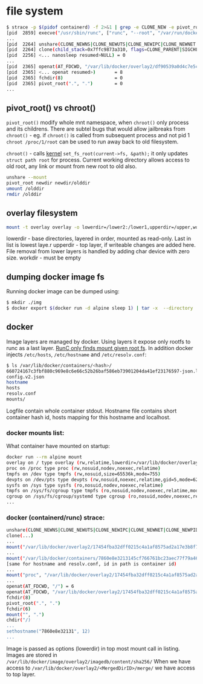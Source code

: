 # file system


``` bash
$ strace -p $(pidof containerd) -f 2>&1 | grep -e CLONE_NEW -e pivot_root -e overlay2 -e execve
[pid  2859] execve("/usr/sbin/runc", ["runc", "--root", "/var/run/docker/runtime-runc/mob"..., "--log", "/run/containerd/io.containerd.ru"..., "--log-format", "json", "start", "a51ea5c27ebc154d5b1be1ee94349e45"...],
...
[pid  2264] unshare(CLONE_NEWNS|CLONE_NEWUTS|CLONE_NEWIPC|CLONE_NEWNET|CLONE_NEWPID) = 0
[pid  2264] clone(child_stack=0x7ffc9873a310, flags=CLONE_PARENT|SIGCHLD <unfinished ...>
[pid  2256] <... nanosleep resumed>NULL) = 0
...
[pid  2365] openat(AT_FDCWD, "/var/lib/docker/overlay2/df90539a0d4c7e5ca05a683a97bf75a5495dbb503afb55730ffddd4eb23c7727/merged", O_RDONLY|O_DIRECTORY <unfinished ...>
[pid  2365] <... openat resumed>)       = 8
[pid  2365] fchdir(8)                   = 0
[pid  2365] pivot_root(".", ".")        = 0
...
```

## pivot_root() vs chroot()
`pivot_root()` modify whole mnt namespace, when `chroot()` only process and its childrens. There are subtel bugs that would allow jailbreaks from `chroot()` - eg. if `chroot()` is called from subsequent process and not pid 1 `chroot /proc/1/root` can be used to run away back to old filesystem.

`chroot()` - calls [kernel](https://github.com/torvalds/linux/blob/fcadab740480e0e0e9fa9bd272acd409884d431a/fs/fs_struct.c#L15) `set_fs_root(current->fs, &path);` it only updates `struct path root` for process. Current working directory allows access to old root, any link or mount from new root to old also.

```bash
unshare --mount
pivot_root newdir newdir/olddir
umount /olddir
rmdir /olddir
```

## overlay filesystem
```bash
mount -t overlay overlay -o lowerdir=/lower2:/lower1,upperdir=/upper,workdir=/work /merged
```
lowerdir - base directories, layered in order, mounted as read-only. Last in list is lowest laye.r
upperdir - top layer, if writeable changes are added here. File removal from lower layers is handled by adding char device with zero size.
workdir - must be empty



## dumping docker image fs
Running docker image can be dumped using:
```bash
$ mkdir ./img
$ docker export $(docker run -d alpine sleep 1) | tar -x  --directory ./img/ --
```
 

## docker
Image layers are managed by docker. Using layers it expose only rootfs to runc as a last layer. [RunC only finds mount given root fs](https://github.com/opencontainers/runc/blob/b23315bdd99c388f5d0dd3616188729c5a97484a/libcontainer/rootfs_linux.go#L749). In addition docker injects `/etc/hosts`, `/etc/hostname` and `/etc/resolv.conf`:
```bash
$ ls /var/lib/docker/containers/<hash>/
660724167c3fbf880c969e8c6e66c52b26baf586eb73901204da41ef23176597-json.log
config.v2.json
hostname
hosts
resolv.conf
mounts/
```
Logfile contain whole container stdout. Hostname file contains short container hash id, hosts mapping for this hostname and localhost.

### docker mounts list:
What container have mounted on startup:
```bash
docker run --rm alpine mount
overlay on / type overlay (rw,relatime,lowerdir=/var/lib/docker/overlay2/l/2SQTNARNPDB5OQ5B4JZRO6P6RC:/var/lib/docker/overlay2/l/KNGKLZKSKQDUVHVACXKJK32HSE,upperdir=/var/lib/docker/overlay2/b3ab618014d8a0145bce61414521a80dbd4a0156ca8953481628ce96f90130c6/diff,workdir=/var/lib/docker/overlay2/b3ab618014d8a0145bce61414521a80dbd4a0156ca8953481628ce96f90130c6/work)
proc on /proc type proc (rw,nosuid,nodev,noexec,relatime)
tmpfs on /dev type tmpfs (rw,nosuid,size=65536k,mode=755)
devpts on /dev/pts type devpts (rw,nosuid,noexec,relatime,gid=5,mode=620,ptmxmode=666)
sysfs on /sys type sysfs (ro,nosuid,nodev,noexec,relatime)
tmpfs on /sys/fs/cgroup type tmpfs (ro,nosuid,nodev,noexec,relatime,mode=755)
cgroup on /sys/fs/cgroup/systemd type cgroup (ro,nosuid,nodev,noexec,relatime,xattr,name=systemd)
...
```

### docker (containerd/runc) strace:
```bash
unshare(CLONE_NEWNS|CLONE_NEWUTS|CLONE_NEWIPC|CLONE_NEWNET|CLONE_NEWPID)
clone(...)
...
mount("/var/lib/docker/overlay2/17454fba32dff0215c4a1af8575ad2a17e3b8f7fb478ae59b2d9ab57ffdd6dbf/merged", "/var/lib/docker/overlay2/17454fba32dff0215c4a1af8575ad2a17e3b8f7fb478ae59b2d9ab57ffdd6dbf/merged", 0xc00015dcca, MS_BIND|MS_REC, NULL) = 0
...
mount("/var/lib/docker/containers/7860e8e3213145cf766761bc23aec77f79a46c1b733d5c0c1a5ff4b44d0b1d9e/hosts", "/var/lib/docker/overlay2/17454fba32dff0215c4a1af8575ad2a17e3b8f7fb478ae59b2d9ab57ffdd6dbf/merged/etc/hosts", ...)
[same for hostname and resolv.conf, id in path is container id)
...
mount("proc", "/var/lib/docker/overlay2/17454fba32dff0215c4a1af8575ad2a17e3b8f7fb478ae59b2d9ab57ffdd6dbf/merged/proc")
...
openat(AT_FDCWD, "/") = 6
openat(AT_FDCWD, "/var/lib/docker/overlay2/17454fba32dff0215c4a1af8575ad2a17e3b8f7fb478ae59b2d9ab57ffdd6dbf/merged") = 8
fchdir(8)
pivot_root(".", ".")
fchdir(6)
mount("", ".")
chdir("/)
...
sethostname("7860e8e32131", 12)
...
```
Image is passed as options (lowerdir) in top most mount call in listing. Images are stored in `/var/lib/docker/image/overlay2/imagedb/content/sha256/`
When we have access to `/var/lib/docker/overlay2/<MergedDirID>/merge/` we have access to top layer.
